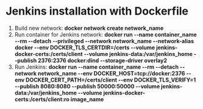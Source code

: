 # Jenkins installation with Dockerfile

1. Build new network:
**docker network create network_name**
2. Run container for Jenkins network:
**docker run --name container_name --rm --detach --privileged --network network_name --network-alias docker --env DOCKER_TLS_CERTDIR=/certs --volume jenkins-docker-certs:/certs/client --volume jenkins-data:/var/jenkins_home --publish 2376:2376 docker:dind --storage-driver overlay2**
3. Run Jenkins:
**docker run --name container_name --rm --detach --network network_name --env DOCKER_HOST=tcp://docker:2376 --env DOCKER_CERT_PATH=/certs/client --env DOCKER_TLS_VERIFY=1 --publish 8080:8080 --publish 50000:50000 --volume jenkins-data:/var/jenkins_home --volume jenkins-docker-certs:/certs/client:ro image_name**



 
